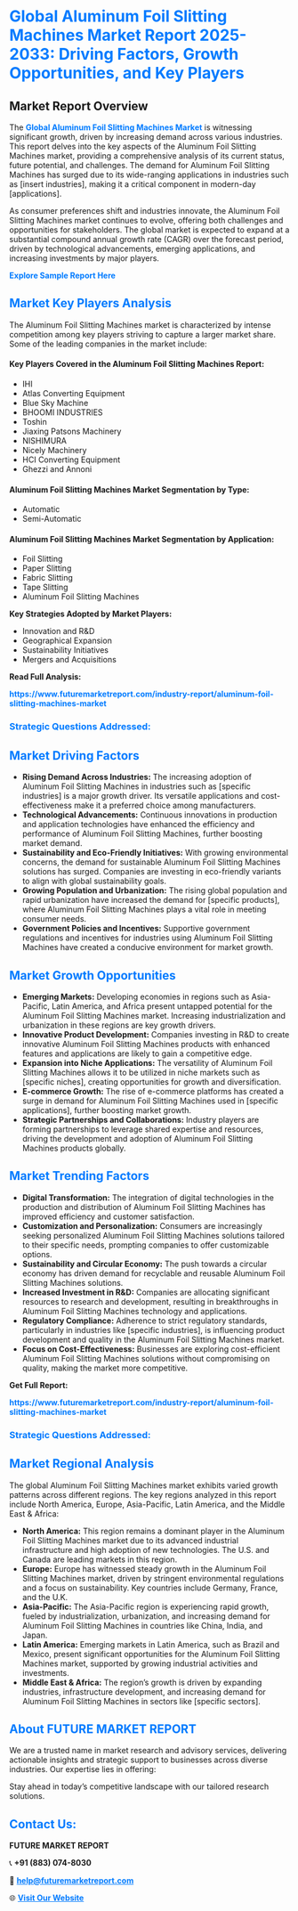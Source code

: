 <h1 style="color: #007BFF;">Global Aluminum Foil Slitting Machines Market Report 2025-2033: Driving Factors, Growth Opportunities, and Key Players</h1>

<section id="overview">
<h2>Market Report Overview</h2>
<p>The <a href="https://www.futuremarketreport.com/industry-report/aluminum-foil-slitting-machines-market" style="color: #007BFF; text-decoration: none;"><strong>Global Aluminum Foil Slitting Machines Market</strong></a> is witnessing significant growth, driven by increasing demand across various industries. This report delves into the key aspects of the Aluminum Foil Slitting Machines market, providing a comprehensive analysis of its current status, future potential, and challenges. The demand for Aluminum Foil Slitting Machines has surged due to its wide-ranging applications in industries such as [insert industries], making it a critical component in modern-day [applications].</p>
<p>As consumer preferences shift and industries innovate, the Aluminum Foil Slitting Machines market continues to evolve, offering both challenges and opportunities for stakeholders. The global market is expected to expand at a substantial compound annual growth rate (CAGR) over the forecast period, driven by technological advancements, emerging applications, and increasing investments by major players.</p>
</section>

<section id="overview">
<p><a href="https://www.futuremarketreport.com/request-sample/reportId=128252" style="color: #007BFF; text-decoration: none;"><strong>Explore Sample Report Here</strong></a></p>
</section>

<section id="key-players">
<h2 style="color: #007BFF;">Market Key Players Analysis</h2>
<p>The Aluminum Foil Slitting Machines market is characterized by intense competition among key players striving to capture a larger market share. Some of the leading companies in the market include:</p>
<h4>Key Players Covered in the Aluminum Foil Slitting Machines Report:</h4>
<ul><li>IHI</li><li>Atlas Converting Equipment</li><li>Blue Sky Machine</li><li>BHOOMI INDUSTRIES</li><li>Toshin</li><li>Jiaxing Patsons Machinery</li><li>NISHIMURA</li><li>Nicely Machinery</li><li>HCI Converting Equipment</li><li>Ghezzi and Annoni</li></ul>
<h4>Aluminum Foil Slitting Machines Market Segmentation by Type:</h4>
<ul><li>Automatic</li><li>Semi-Automatic</li></ul>

<h4>Aluminum Foil Slitting Machines Market Segmentation by Application:</h4>
<ul><li>Foil Slitting</li><li>Paper Slitting</li><li>Fabric Slitting</li><li>Tape Slitting</li><li>Aluminum Foil Slitting Machines</li></ul>
<p><strong>Key Strategies Adopted by Market Players:</strong></p>
<ul>
<li>Innovation and R&D</li>
<li>Geographical Expansion</li>
<li>Sustainability Initiatives</li>
<li>Mergers and Acquisitions</li>
</ul>
</section>

<section>
<p><strong>Read Full Analysis: </strong></p><a href="https://www.futuremarketreport.com/industry-report/aluminum-foil-slitting-machines-market" style="color: #007BFF; text-decoration: none;"><strong>https://www.futuremarketreport.com/industry-report/aluminum-foil-slitting-machines-market</strong></a>
<h3 style="color: #007BFF;">Strategic Questions Addressed:</h3>
</section>

<section id="driving-factors">
<h2 style="color: #007BFF;">Market Driving Factors</h2>
<ul>
<li><strong>Rising Demand Across Industries:</strong> The increasing adoption of Aluminum Foil Slitting Machines in industries such as [specific industries] is a major growth driver. Its versatile applications and cost-effectiveness make it a preferred choice among manufacturers.</li>
<li><strong>Technological Advancements:</strong> Continuous innovations in production and application technologies have enhanced the efficiency and performance of Aluminum Foil Slitting Machines, further boosting market demand.</li>
<li><strong>Sustainability and Eco-Friendly Initiatives:</strong> With growing environmental concerns, the demand for sustainable Aluminum Foil Slitting Machines solutions has surged. Companies are investing in eco-friendly variants to align with global sustainability goals.</li>
<li><strong>Growing Population and Urbanization:</strong> The rising global population and rapid urbanization have increased the demand for [specific products], where Aluminum Foil Slitting Machines plays a vital role in meeting consumer needs.</li>
<li><strong>Government Policies and Incentives:</strong> Supportive government regulations and incentives for industries using Aluminum Foil Slitting Machines have created a conducive environment for market growth.</li>
</ul>
</section>

<section id="growth-opportunities">
<h2 style="color: #007BFF;">Market Growth Opportunities</h2>
<ul>
<li><strong>Emerging Markets:</strong> Developing economies in regions such as Asia-Pacific, Latin America, and Africa present untapped potential for the Aluminum Foil Slitting Machines market. Increasing industrialization and urbanization in these regions are key growth drivers.</li>
<li><strong>Innovative Product Development:</strong> Companies investing in R&D to create innovative Aluminum Foil Slitting Machines products with enhanced features and applications are likely to gain a competitive edge.</li>
<li><strong>Expansion into Niche Applications:</strong> The versatility of Aluminum Foil Slitting Machines allows it to be utilized in niche markets such as [specific niches], creating opportunities for growth and diversification.</li>
<li><strong>E-commerce Growth:</strong> The rise of e-commerce platforms has created a surge in demand for Aluminum Foil Slitting Machines used in [specific applications], further boosting market growth.</li>
<li><strong>Strategic Partnerships and Collaborations:</strong> Industry players are forming partnerships to leverage shared expertise and resources, driving the development and adoption of Aluminum Foil Slitting Machines products globally.</li>
</ul>
</section>

<section id="trending-factors">
<h2 style="color: #007BFF;">Market Trending Factors</h2>
<ul>
<li><strong>Digital Transformation:</strong> The integration of digital technologies in the production and distribution of Aluminum Foil Slitting Machines has improved efficiency and customer satisfaction.</li>
<li><strong>Customization and Personalization:</strong> Consumers are increasingly seeking personalized Aluminum Foil Slitting Machines solutions tailored to their specific needs, prompting companies to offer customizable options.</li>
<li><strong>Sustainability and Circular Economy:</strong> The push towards a circular economy has driven demand for recyclable and reusable Aluminum Foil Slitting Machines solutions.</li>
<li><strong>Increased Investment in R&D:</strong> Companies are allocating significant resources to research and development, resulting in breakthroughs in Aluminum Foil Slitting Machines technology and applications.</li>
<li><strong>Regulatory Compliance:</strong> Adherence to strict regulatory standards, particularly in industries like [specific industries], is influencing product development and quality in the Aluminum Foil Slitting Machines market.</li>
<li><strong>Focus on Cost-Effectiveness:</strong> Businesses are exploring cost-efficient Aluminum Foil Slitting Machines solutions without compromising on quality, making the market more competitive.</li>
</ul>
</section>

<section>
<p><strong>Get Full Report: </strong></p><a href="https://www.futuremarketreport.com/industry-report/aluminum-foil-slitting-machines-market" style="color: #007BFF; text-decoration: none;"><strong>https://www.futuremarketreport.com/industry-report/aluminum-foil-slitting-machines-market</strong></a>
<h3 style="color: #007BFF;">Strategic Questions Addressed:</h3>
</section>


<section id="regional-analysis">
<h2 style="color: #007BFF;">Market Regional Analysis</h2>
<p>The global Aluminum Foil Slitting Machines market exhibits varied growth patterns across different regions. The key regions analyzed in this report include North America, Europe, Asia-Pacific, Latin America, and the Middle East & Africa:</p>
<ul>
<li><strong>North America:</strong> This region remains a dominant player in the Aluminum Foil Slitting Machines market due to its advanced industrial infrastructure and high adoption of new technologies. The U.S. and Canada are leading markets in this region.</li>
<li><strong>Europe:</strong> Europe has witnessed steady growth in the Aluminum Foil Slitting Machines market, driven by stringent environmental regulations and a focus on sustainability. Key countries include Germany, France, and the U.K.</li>
<li><strong>Asia-Pacific:</strong> The Asia-Pacific region is experiencing rapid growth, fueled by industrialization, urbanization, and increasing demand for Aluminum Foil Slitting Machines in countries like China, India, and Japan.</li>
<li><strong>Latin America:</strong> Emerging markets in Latin America, such as Brazil and Mexico, present significant opportunities for the Aluminum Foil Slitting Machines market, supported by growing industrial activities and investments.</li>
<li><strong>Middle East & Africa:</strong> The region’s growth is driven by expanding industries, infrastructure development, and increasing demand for Aluminum Foil Slitting Machines in sectors like [specific sectors].</li>
</ul>
</section>

<footer>
<h2 style="color: #007BFF;">About FUTURE MARKET REPORT</h2>
<p>We are a trusted name in market research and advisory services, delivering actionable insights and strategic support to businesses across diverse industries. Our expertise lies in offering:</p>

<p>Stay ahead in today’s competitive landscape with our tailored research solutions.</p>

<h2 style="color: #007BFF;">Contact Us:</h2>
<p><strong>FUTURE MARKET REPORT</strong></p>
<p>📞 <strong>+91 (883) 074-8030</strong></p>
<p>📧 <strong><a href="mailto:help@futuremarketreport.com" style="color: #007BFF;">help@futuremarketreport.com</a></strong></p>
<p>🌐 <strong><a href="https://www.futuremarketreport.com/" style="color: #007BFF;">Visit Our Website</a></strong></p>
</footer>